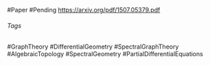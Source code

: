#Paper #Pending https://arxiv.org/pdf/1507.05379.pdf

###### Tags
#GraphTheory #DifferentialGeometry #SpectralGraphTheory  #AlgebraicTopology #SpectralGeometry #PartialDifferentialEquations